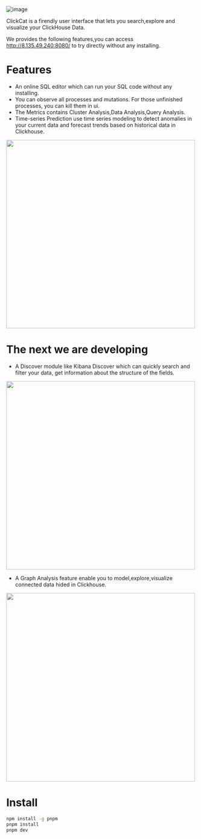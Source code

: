 ![image](https://user-images.githubusercontent.com/22762150/172976873-90907210-9450-4699-adcf-d23daa5ea866.png)

ClickCat is a firendly user interface that lets you search,explore and visualize your ClickHouse Data. 

We provides the following features,you can access http://8.135.49.240:8080/ to try directly without any installing.
# Features
* An online SQL editor  which can run your SQL code without any installing.
* You can observe all processes and mutations. For those unfinished processes, you can kill them in ui.
* The Metrics contains Cluster Analysis,Data Analysis,Query Analysis. 
* Time-series Prediction use time series modeling to detect anomalies in your current data and forecast trends based on historical data in Clickhouse.
<img src="https://user-images.githubusercontent.com/22762150/172766700-de6b755c-0f9d-47e3-b0e3-fbb72ca06f23.png" width="500" />

# The next we are developing
* A Discover module like Kibana Discover which can quickly search and filter your data, get information about the structure of the fields.
<img src="https://user-images.githubusercontent.com/22762150/172767245-4367c1ed-e019-48c3-a980-b6bdacf3a826.png" width="500"/>

* A Graph Analysis feature enable you to model,explore,visualize connected data hided in Clickhouse.
<img src="https://user-images.githubusercontent.com/22762150/172766866-338525eb-b75a-43e4-96fb-c266b81c7457.png" width="500"/>

# Install
```bash
npm install -g pnpm
pnpm install
pnpm dev
```
